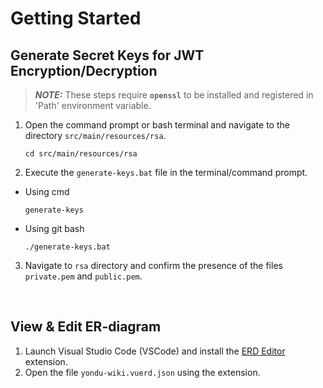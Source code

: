# Getting Started

## Generate Secret Keys for JWT Encryption/Decryption

> **_NOTE:_** These steps require **`openssl`** to be installed and registered in 'Path' environment variable.

1. Open the command prompt or bash terminal and navigate to the directory `src/main/resources/rsa`.

    ```
    cd src/main/resources/rsa
    ```

2. Execute the `generate-keys.bat` file in the terminal/command prompt.

-   Using cmd

    ```
    generate-keys
    ```

-   Using git bash

    ```
    ./generate-keys.bat
    ```

3. Navigate to `rsa` directory and confirm the presence of the files `private.pem` and `public.pem`.

<br>

## View & Edit ER-diagram

1. Launch Visual Studio Code (VSCode) and install the [ERD Editor](https://marketplace.visualstudio.com/items?itemName=dineug.vuerd-vscode) extension.
2. Open the file `yondu-wiki.vuerd.json` using the extension.
